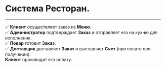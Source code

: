 # Система Ресторан.
____
:white_check_mark: **Клиент** осуществляет заказ из **Меню**.\
:white_check_mark: **Администратор** подтверждает **Заказ** и отправляет его на кухню для исполнения.\
:white_check_mark: **Повар** готовит **Заказ**.\
:white_check_mark: **Доставщик** доставляет **Заказ** и выставляет **Счет** (при оплате при получении).\
**Клиент** производит его оплату.

